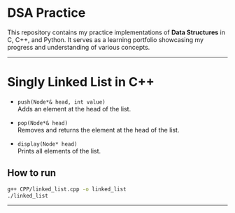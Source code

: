 # DSA Practice

This repository contains my practice implementations of **Data Structures** in C, C++, and Python.
It serves as a learning portfolio showcasing my progress and understanding of various concepts.

---

# Singly Linked List in C++

- `push(Node*& head, int value)`  
  Adds an element at the head of the list.

- `pop(Node*& head)`  
  Removes and returns the element at the head of the list.

- `display(Node* head)`  
  Prints all elements of the list.

## How to run
```bash
g++ CPP/linked_list.cpp -o linked_list
./linked_list
```

---
